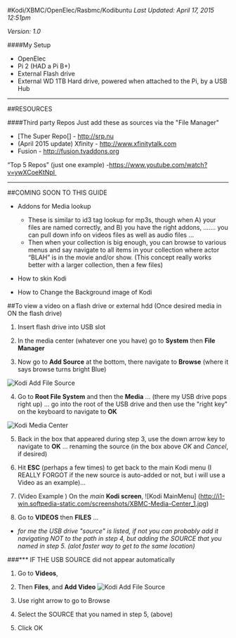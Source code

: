 #Kodi/XBMC/OpenElec/Rasbmc/Kodibuntu
*Last Updated: April 17, 2015  12:51pm*

*Version: 1.0*


####My Setup
- OpenElec
- Pi 2 (HAD a Pi B+)
- External Flash drive
- External WD 1TB Hard drive, powered when attached to the Pi, by a USB Hub

---
##RESOURCES

####Third party Repos
Just add these as sources via the "File Manager"


- [The Super Repo[] - http://srp.nu
- (April 2015 update) Xfinity - http://www.xfinitytalk.com
- Fusion - http://fusion.tvaddons.org

“Top 5 Repos” (just one example) -https://www.youtube.com/watch?v=ywXCoeKtNpI 

---



##COMING SOON TO THIS GUIDE 
- Addons for Media lookup
	-  These is similar to id3 tag lookup for mp3s, though when A) your files are named correctly, and B) you have the right addons, ……. you can pull down info on videos files as well as audio files …
	- Then when your collection is big enough, you can browse to various menus and say navigate to all items in your collection where actor “BLAH” is in the movie and/or show.   (This concept really works better with a larger collection, then a few  files)

- How to skin Kodi
- How to Change the Background image of Kodi




##To view a video on a flash drive or external hdd
(Once desired media in ON the flash drive)



1. Insert flash drive into USB slot

2. In the media center (whatever one you have) go to ****System**** then ****File Manager****
3. Now go to ****Add Source**** at the bottom, there navigate to ****Browse****
(where it says browse turns bright Blue)

![Kodi Add File Source](http://www.iwillfolo.com/wordpress/wp-content/uploads/2014/06/install-sportsdevil-3.jpg)


4. Go to ****Root File System**** and then the ****Media**** ... (there my USB drive pops right up) ... go into the root of the USB drive and then use the "right key" on the keyboard to navigate to ****OK****
 


![Kodi Media Center](http://i1-win.softpedia-static.com/screenshots/XBMC-Media-Center_6.png)

5. Back in the box that appeared during step 3, use the down arrow key to navigate to ****OK**** ... renaming the source (in the box above *OK* and *Cancel*, if desired)


6. Hit ****ESC**** (perhaps a few times) to get back to the main Kodi menu
(I REALLY FORGOT if the new source is auto-added or not, but i will use a Video as an example)...

7.  (Video Example ) On the *main*  ****Kodi screen****, 
![Kodi MainMenu] (http://i1-win.softpedia-static.com/screenshots/XBMC-Media-Center_1.jpg)

8.  Go to ****VIDEOS**** then ****FILES**** ... 
 - *for me the USB drive "source" is listed, if not you can probably add it navigating NOT to the path in step 4, but adding the SOURCE that you named in step 5. (alot faster way to get to the same location)* 


###*** IF THE USB SOURCE did not appear automatically
1. Go to ****Videos****, 
2. Then ****Files****, and ****Add Video****
![Kodi Add File Source](http://www.iwillfolo.com/wordpress/wp-content/uploads/2014/06/install-sportsdevil-3.jpg)

3.  Use right arrow to go to Browse
4.  Select the SOURCE that you named in step 5, (above) 
5.  Click OK